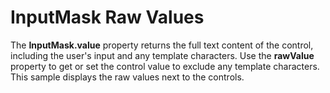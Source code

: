 InputMask Raw Values
===========================

The **InputMask.value** property returns the full text content of the control, including the user's input and any template characters. Use the **rawValue** property to get or set the control value to exclude any template characters. This sample displays the raw values next to the controls.